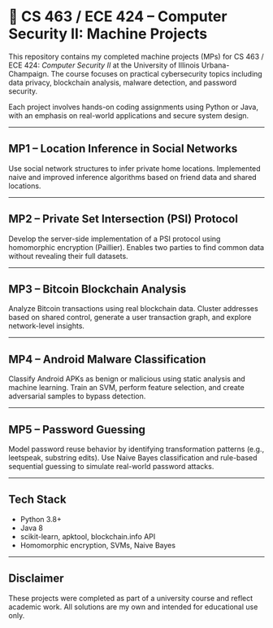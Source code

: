 # 🔐 CS 463 / ECE 424 – Computer Security II: Machine Projects

This repository contains my completed machine projects (MPs) for CS 463 / ECE 424: *Computer Security II* at the University of Illinois Urbana-Champaign. The course focuses on practical cybersecurity topics including data privacy, blockchain analysis, malware detection, and password security.

Each project involves hands-on coding assignments using Python or Java, with an emphasis on real-world applications and secure system design.

---

## MP1 – Location Inference in Social Networks  
Use social network structures to infer private home locations. Implemented naive and improved inference algorithms based on friend data and shared locations.

---

## MP2 – Private Set Intersection (PSI) Protocol  
Develop the server-side implementation of a PSI protocol using homomorphic encryption (Paillier). Enables two parties to find common data without revealing their full datasets.

---

## MP3 – Bitcoin Blockchain Analysis  
Analyze Bitcoin transactions using real blockchain data. Cluster addresses based on shared control, generate a user transaction graph, and explore network-level insights.

---

## MP4 – Android Malware Classification  
Classify Android APKs as benign or malicious using static analysis and machine learning. Train an SVM, perform feature selection, and create adversarial samples to bypass detection.

---

## MP5 – Password Guessing  
Model password reuse behavior by identifying transformation patterns (e.g., leetspeak, substring edits). Use Naive Bayes classification and rule-based sequential guessing to simulate real-world password attacks.

---

## Tech Stack  
- Python 3.8+  
- Java 8  
- scikit-learn, apktool, blockchain.info API  
- Homomorphic encryption, SVMs, Naive Bayes

---

## Disclaimer  
These projects were completed as part of a university course and reflect academic work. All solutions are my own and intended for educational use only.
